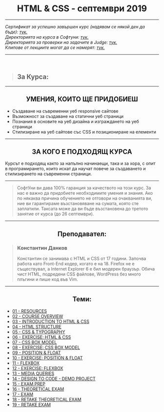 <h1 align="center">HTML & CSS - септември 2019</h1>

<hr>
    <p><i>
        Сертификат за успешно завършен курс (надявам се някой ден да бъде): <a href="#">тук.</a><br>
        Директорията на курса в Софтуни: <a href="https://softuni.bg/trainings/2501/html-and-css-september-2019/internal">тук.</a><br>
        Директорията за проверки на задачите в Judge: <a href="https://judge.softuni.bg/Contests#!/List/ByCategory/134/HTML-and-CSS-Exercises">тук.</a><br>
        Клипове от лекциите могат да се намерят: <a href="https://www.youtube.com/playlist?list=PLdu5EMqCM5n8Z8Q-Rwuj1bIaDsSN8lSvN">тук.</a><br>
    </i></p>
<hr>

<br>
<blockquote>
    <h2>За Курса:</h2>
</blockquote>

<hr>

<h2 align="center">УМЕНИЯ, КОИТО ЩЕ ПРИДОБИЕШ</h2>
<ul>
    <li>Създаване на съвременни уеб responsive сайтове</li>
    <li>Възможност за създаване на статични уеб страници</li>
    <li>Познания в основите на уеб дизайна и изграждането на уеб страници</li>
    <li>Стилизиране на уеб сайтове със CSS и позициониране на елементи</li>
</ul>

<hr>
<h2 align="center">ЗА КОГО Е ПОДХОДЯЩ КУРСА</h2>
<p>
    Курсът е подходящ както за напълно начинаещи, така и за хора, с опит в програмирането, които искат да научат повече за създаването и стилизирането на съвременни страници.
<p>
<hr>

<blockquote>
    <p>
        СофтУни ви дава 100% гаранция за качеството на този курс. За нас е важно да придобиете необходимите умения и знания. Ако по някаква причина обучението не отговори на очакванията ви, ние ви гарантираме възстановяване на сумата, която сте заплатили. Таксата може да ви бъде възстановена до третото занятие от курса (до 26 септември). 
    </p>
</blockquote>

<hr>

<h2 align="center">Преподавател:</h2>
<blockquote>
    <h3>Константин Данков</h3>
    <p>
        Константин се занимава с HTML и CSS от 17 години. Започва работа като Front-End кодер, когато е на 18. Firefox не е съществувал, а Internet Explorer 6 е бил модерен браузър. Обича чист HTML, подредени CSS файлове, WordPress без много плъгини и пише код във Vim.
    </p>
</blockquote>

<hr>
<h2 align="center">Теми:</h2>
<ul>
    <li> <a href="#">01 - RESOURCES<a> </li>
    <li> <a href="#">02 - COURSE OVERVIEW<a> </li>
    <li> <a href="#">03 - INTRODUCTION TO HTML & CSS<a> </li>
    <li> <a href="#">04 - HTML STRUCTURE<a> </li>
    <li> <a href="#">05 - CSS & TYPOGRAPHY<a> </li>
    <li> <a href="#">06 - EXERCISE: HTML & CSS<a> </li>
    <li> <a href="#">07 - CSS BOX MODEL<a> </li>
    <li> <a href="#">08 - EXERCISE: CSS BOX MODEL<a> </li>
    <li> <a href="#">09 - POSITION & FLOAT<a> </li>
    <li> <a href="#">10 - EXERCISE: POSITION & FLOAT<a> </li>
    <li> <a href="#">11 - FLEXBOX<a> </li>
    <li> <a href="#">12 - EXERCISE: FLEXBOX<a> </li>
    <li> <a href="#">13 - MEDIA QUERIES<a> </li>
    <li> <a href="#">14 - DESIGN TO CODE - DEMO PROJECT<a> </li>
    <li> <a href="#">15 - EXAM PREP<a> </li>
    <li> <a href="#">16 - THEORETICAL EXAM<a> </li>
    <li> <a href="#">17 - EXAM<a> </li>
    <li> <a href="#">18 - RETAKE THEORETICAL EXAM<a> </li>
    <li> <a href="#">19 - RETAKE EXAM<a> </li>
</ul>

